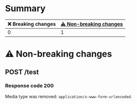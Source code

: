 # Summary

| ❌ Breaking changes | [⚠️ Non-breaking changes](#non-breaking-changes) |
|--------------------|--------------------------------------------------|
| 0                  | 1                                                |

# <span id="non-breaking-changes"></span>⚠️ Non-breaking changes

## **POST** /test

### Response code 200

Media type was removed: `application/x-www-form-urlencoded`.
